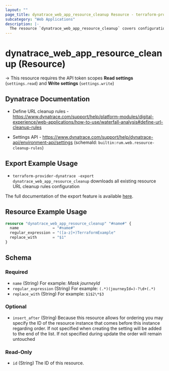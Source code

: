 ```yaml
---
layout: ""
page_title: dynatrace_web_app_resource_cleanup Resource - terraform-provider-dynatrace"
subcategory: "Web Applications"
description: |-
  The resource `dynatrace_web_app_resource_cleanup` covers configuration for resource URL cleanup rules for real user monitoring
---
```


# dynatrace_web_app_resource_cleanup (Resource)

-> This resource requires the API token scopes **Read settings** (`settings.read`) and **Write settings** (`settings.write`)

## Dynatrace Documentation

- Define URL cleanup rules - https://www.dynatrace.com/support/help/platform-modules/digital-experience/web-applications/how-to-use/waterfall-analysis#define-url-cleanup-rules

- Settings API - https://www.dynatrace.com/support/help/dynatrace-api/environment-api/settings (schemaId: `builtin:rum.web.resource-cleanup-rules`)

## Export Example Usage

- `terraform-provider-dynatrace -export dynatrace_web_app_resource_cleanup` downloads all existing resource URL cleanup rules configuration

The full documentation of the export feature is available [here](https://dt-url.net/h203qmc).

## Resource Example Usage

```terraform
resource "dynatrace_web_app_resource_cleanup" "#name#" {
  name               = "#name#"
  regular_expression = "([a-z]+)TerraformExample"
  replace_with       = "$1"
}
```

<!-- schema generated by tfplugindocs -->
## Schema

### Required

- `name` (String) For example: *Mask journeyId*
- `regular_expression` (String) For example: `(.*)(journeyId=)-?\d+(.*)`
- `replace_with` (String) For example: `$1$2\*$3`

### Optional

- `insert_after` (String) Because this resource allows for ordering you may specify the ID of the resource instance that comes before this instance regarding order. If not specified when creating the setting will be added to the end of the list. If not specified during update the order will remain untouched

### Read-Only

- `id` (String) The ID of this resource.
 
